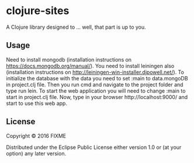 # clojure-sites

A Clojure library designed to ... well, that part is up to you.

## Usage

Need to install mongodb (installation instructions on https://docs.mongodb.org/manual/). You need to install leiningen also (installation instructions on http://leiningen-win-installer.djpowell.net/).
To initialize the database with the data you need to set :main to data.mongoDB in project.clj file. Then you run cmd and navigate to the project folder and type run lein. To start the web application you will need to change :main to start in project.clj file. Now, type in your browser http://localhost:9000/ and start to use this web app.

## License

Copyright © 2016 FIXME

Distributed under the Eclipse Public License either version 1.0 or (at
your option) any later version.
